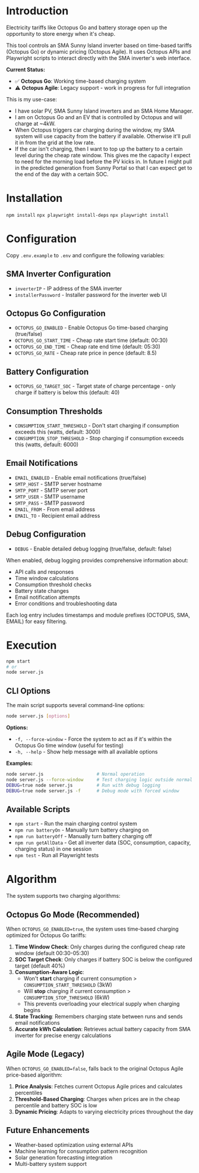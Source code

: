 # Introduction

Electricity tariffs like Octopus Go and battery storage open up the opportunity to store energy when it's cheap.

This tool controls an SMA Sunny Island inverter based on time-based tariffs (Octopus Go) or dynamic pricing (Octopus
Agile). It uses Octopus APIs and Playwright scripts to interact directly with the SMA inverter's web interface.

**Current Status:**

- ✅ **Octopus Go**: Working time-based charging system
- ⚠️ **Octopus Agile**: Legacy support - work in progress for full integration

This is my use-case:

* I have solar PV, SMA Sunny Island inverters and an SMA Home Manager.
* I am on Octopus Go and an EV that is controlled by Octopus and will charge at ~4kW.
* When Octopus triggers car charging during the window, my SMA system will use capacity from the battery if available.
  Otherwise it'll pull it in from the grid at the low rate.
* If the car isn't charging, then I want to top up the battery to a certain level during the cheap rate window. This
  gives me the capacity I expect to need for the morning load before the PV kicks in.
  In future I might pull in the predicted generation from Sunny Portal so that I can expect get to the end of the day
  with a certain SOC.

# Installation

`npm install`
`npx playwright install-deps`
`npx playwright install`

# Configuration

Copy `.env.example` to `.env` and configure the following variables:

## SMA Inverter Configuration

* `inverterIP` - IP address of the SMA inverter
* `installerPassword` - Installer password for the inverter web UI

## Octopus Go Configuration

* `OCTOPUS_GO_ENABLED` - Enable Octopus Go time-based charging (true/false)
* `OCTOPUS_GO_START_TIME` - Cheap rate start time (default: 00:30)
* `OCTOPUS_GO_END_TIME` - Cheap rate end time (default: 05:30)
* `OCTOPUS_GO_RATE` - Cheap rate price in pence (default: 8.5)

## Battery Configuration

* `OCTOPUS_GO_TARGET_SOC` - Target state of charge percentage - only charge if battery is below this (default: 40)

## Consumption Thresholds

* `CONSUMPTION_START_THRESHOLD` - Don't start charging if consumption exceeds this (watts, default: 3000)
* `CONSUMPTION_STOP_THRESHOLD` - Stop charging if consumption exceeds this (watts, default: 6000)

## Email Notifications

* `EMAIL_ENABLED` - Enable email notifications (true/false)
* `SMTP_HOST` - SMTP server hostname
* `SMTP_PORT` - SMTP server port
* `SMTP_USER` - SMTP username
* `SMTP_PASS` - SMTP password
* `EMAIL_FROM` - From email address
* `EMAIL_TO` - Recipient email address

## Debug Configuration

* `DEBUG` - Enable detailed debug logging (true/false, default: false)

When enabled, debug logging provides comprehensive information about:

* API calls and responses
* Time window calculations
* Consumption threshold checks
* Battery state changes
* Email notification attempts
* Error conditions and troubleshooting data

Each log entry includes timestamps and module prefixes (OCTOPUS, SMA, EMAIL) for easy filtering.

# Execution

```bash
npm start
# or
node server.js
```

## CLI Options

The main script supports several command-line options:

```bash
node server.js [options]
```

**Options:**

* `-f, --force-window` - Force the system to act as if it's within the Octopus Go time window (useful for testing)
* `-h, --help` - Show help message with all available options

**Examples:**

```bash
node server.js                    # Normal operation
node server.js --force-window     # Test charging logic outside normal hours
DEBUG=true node server.js         # Run with debug logging
DEBUG=true node server.js -f      # Debug mode with forced window
```

## Available Scripts

* `npm start` - Run the main charging control system
* `npm run batteryOn` - Manually turn battery charging on
* `npm run batteryOff` - Manually turn battery charging off
* `npm run getAllData` - Get all inverter data (SOC, consumption, capacity, charging status) in one session
* `npm test` - Run all Playwright tests

# Algorithm

The system supports two charging algorithms:

## Octopus Go Mode (Recommended)

When `OCTOPUS_GO_ENABLED=true`, the system uses time-based charging optimized for Octopus Go tariffs:

1. **Time Window Check**: Only charges during the configured cheap rate window (default 00:30-05:30)
2. **SOC Target Check**: Only charges if battery SOC is below the configured target (default 40%)
3. **Consumption-Aware Logic**:
    - Won't **start** charging if current consumption > `CONSUMPTION_START_THRESHOLD` (3kW)
    - Will **stop** charging if current consumption > `CONSUMPTION_STOP_THRESHOLD` (6kW)
    - This prevents overloading your electrical supply when charging begins
4. **State Tracking**: Remembers charging state between runs and sends email notifications
5. **Accurate kWh Calculation**: Retrieves actual battery capacity from SMA inverter for precise energy calculations

## Agile Mode (Legacy)

When `OCTOPUS_GO_ENABLED=false`, falls back to the original Octopus Agile price-based algorithm:

1. **Price Analysis**: Fetches current Octopus Agile prices and calculates percentiles
2. **Threshold-Based Charging**: Charges when prices are in the cheap percentile and battery SOC is low
3. **Dynamic Pricing**: Adapts to varying electricity prices throughout the day

## Future Enhancements

* Weather-based optimization using external APIs
* Machine learning for consumption pattern recognition
* Solar generation forecasting integration
* Multi-battery system support